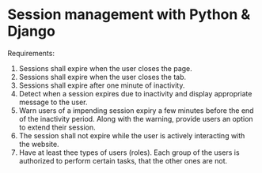 # Session management with Python & Django

Requirements:
1. Sessions shall expire when the user closes the page.
2. Sessions shall expire when the user closes the tab.
3. Sessions shall expire after one minute of inactivity.
4. Detect when a session expires due to inactivity and display appropriate message to the user.
5. Warn users of a impending session expiry a few minutes before the end of the
inactivity period. Along with the warning, provide users an option to extend their session.
6. The session shall not expire while the user is actively interacting with the
website.
7. Have at least thee types of users (roles). Each group of the users is authorized
to perform certain tasks, that the other ones are not.
        
